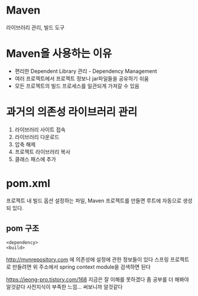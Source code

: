 # Maven
라이브러리 관리, 빌드 도구

# Maven을 사용하는 이유
* 편리한 Dependent Library 관리 - Dependency Management
* 여러 프로젝트에서 프로젝트 정보나 jar파일들을 공유하기 쉬움
* 모든 프로젝트의 빌드 프로세스를 일관되게 가져갈 수 있음

# 과거의 의존성 라이브러리 관리
1. 라이브러리 사이트 접속 
2. 라이브러리 다운로드
3. 압축 해제
4. 프로젝트 라이브러리 복사
5. 클래스 패스에 추가

# pom.xml
프로젝트 내 빌드 옵션 설정하는 파일, Maven 프로젝트를 만들면 루트에 자동으로 생성되 있다.

## pom 구조
    <dependency>
    <build>

http://mvnrepository.com 에 의존성에 설정에 관한 정보들이 있다
스프링 프로젝트로 만들려면 위 주소에서 spring context module을 검색하면 된다



https://jeong-pro.tistory.com/168
지금은 잘 이해를 못하겠다
좀 공부를 더 해봐야 알것같다 사전지식이 부족한 느낌...
써보니까 알것같다 